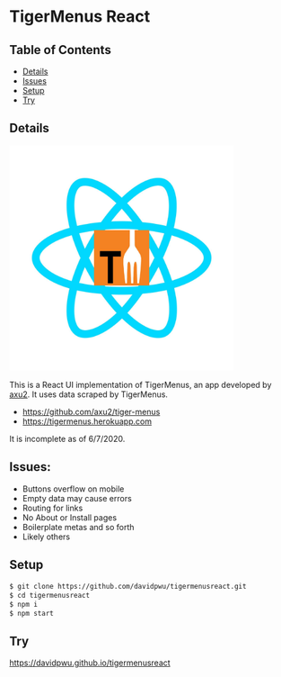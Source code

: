 # TigerMenus React

## Table of Contents

* [Details](#details)
* [Issues](#issues)
* [Setup](#setup)
* [Try](#try)

## Details

<img src="https://raw.githubusercontent.com/davidpwu/tigermenusreact/master/src/assets/tm-react.jpg" alt="" width="400"/>

This is a React UI implementation of TigerMenus, an app developed by [axu2](https://github.com/axu2). It uses data scraped by TigerMenus.
- https://github.com/axu2/tiger-menus
- https://tigermenus.herokuapp.com

It is incomplete as of 6/7/2020.

## Issues:
- Buttons overflow on mobile
- Empty data may cause errors
- Routing for links
- No About or Install pages
- Boilerplate metas and so forth
- Likely others

## Setup
```
$ git clone https://github.com/davidpwu/tigermenusreact.git
$ cd tigermenusreact
$ npm i
$ npm start
```

## Try

<a href="https://davidpwu.github.io/tigermenusreact">https://davidpwu.github.io/tigermenusreact</a>
